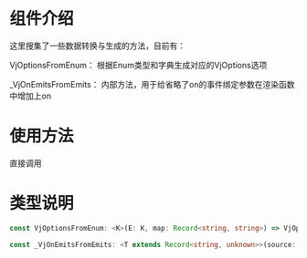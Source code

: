 # 组件介绍

这里搜集了一些数据转换与生成的方法，目前有：  

VjOptionsFromEnum： 根据Enum类型和字典生成对应的VjOptions选项

_VjOnEmitsFromEmits： 内部方法，用于给省略了on的事件绑定参数在渲染函数中增加上on

# 使用方法

直接调用

# 类型说明

```ts
const VjOptionsFromEnum: <K>(E: K, map: Record<string, string>) => VjOptions<K>

const _VjOnEmitsFromEmits: <T extends Record<string, unknown>>(source: T) => T
```
